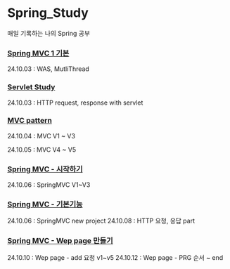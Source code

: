 # Spring_Study
매일 기록하는 나의 Spring 공부
### [Spring MVC 1 기본](https://github.com/cjw0324/Spring_Study/blob/main/spring_study/StudyNotion/Spring_MVC_%EA%B8%B0%EC%B4%88/Spring_MVC_1.md)
24.10.03 : WAS, MutliThread

### [Servlet Study](https://github.com/cjw0324/Spring_Study/blob/main/spring_study/StudyNotion/Servlet/Servlet.md)
24.10.03 : HTTP request, response with servlet

### [MVC pattern](https://github.com/cjw0324/Spring_Study/blob/main/spring_study/StudyNotion/MVC_framework/MVC%20Framework%20%EB%A7%8C%EB%93%A4%EA%B8%B0%2011529d746aff805c88a6fc67dc0c7e83.md)
24.10.04 : MVC V1 ~ V3

24.10.05 : MVC V4 ~ V5

### [Spring MVC - 시작하기](https://github.com/cjw0324/Spring_Study/blob/main/spring_study/StudyNotion/Spring_MVC_start/Spring%20MVC%20-%20%EC%8B%9C%EC%9E%91%ED%95%98%EA%B8%B0%2011729d746aff80d3a9b3f51d2ff91a53.md)
24.10.06 : SpringMVC V1~V3

### [Spring MVC - 기본기능](https://github.com/cjw0324/Spring_Study/blob/main/spring_study/StudyNotion/Spring_MVC_%EA%B8%B0%EB%B3%B8%EA%B8%B0%EB%8A%A5/5%20Spring%20MVC%20-%20%EA%B8%B0%EB%B3%B8%20%EA%B8%B0%EB%8A%A5%2011729d746aff80fbb074e34084b78704.md)
24.10.06 : SpringMVC new project
24.10.08 : HTTP 요청, 응답 part

### [Spring MVC - Wep page 만들기](https://github.com/cjw0324/Spring_Study/blob/main/spring_study/StudyNotion/Spring_MVC_WebPage_%EB%A7%8C%EB%93%A4%EA%B8%B0/6%20Spring%20MVC%20-%20Web%20Page%20%EB%A7%8C%EB%93%A4%EA%B8%B0%2011829d746aff80709bdfebf92d5a1efd.md)
24.10.10 : Wep page - add 요청 v1~v5
24.10.12 : Wep page - PRG 순서 ~ end
